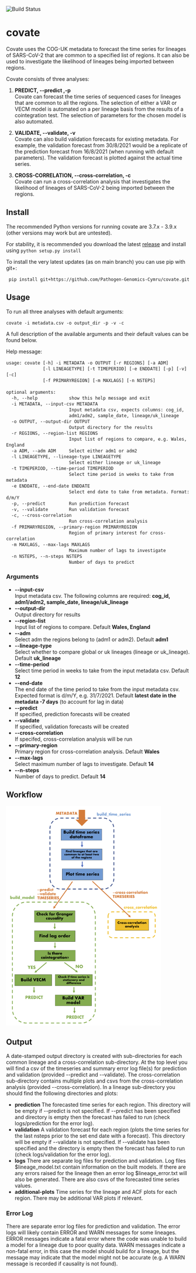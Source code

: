 ![Build Status](https://github.com/Pathogen-Genomics-Cymru/covate/workflows/Covate-CI/badge.svg)
# covate #
Covate uses the COG-UK metadata to forecast the time series for lineages of SARS-CoV-2 that are common to a specified list of regions. It can also be used to investigate the likelihood of lineages being imported between regions.

Covate consists of three analyses:
1) **PREDICT, --predict ,-p** <br />
Covate can forecast the time series of sequenced cases for lineages that are common to all the regions. The selection of either a VAR or VECM model is automated on a per lineage basis from the results of a cointegration test. The selection of parameters for the chosen model is also automated.

2) **VALIDATE, --validate, -v** <br />
Covate can also build validation forecasts for existing metadata. For example, the validation forecast from 30/8/2021 would be a replicate of the prediction forecast from 16/8/2021 (when running with default parameters). The validation forecast is plotted against the actual time series.

3) **CROSS-CORRELATION, --cross-correlation, -c** <br />
Covate can run a cross-correlation analysis that investigates the likelihood of lineages of SARS-CoV-2 being imported between the regions.

## Install ##
The recommended Python versions for running covate are 3.7.x - 3.9.x (other versions may work but are untested). 

For stability, it is recommended you download the latest [release](https://github.com/Pathogen-Genomics-Cymru/covate/releases) and install using `python setup.py install`

To install the very latest updates (as on main branch) you can use pip with git+:
```
 pip install git+https://github.com/Pathogen-Genomics-Cymru/covate.git
```

## Usage ##

To run all three analyses with default arguments:
```
covate -i metadata.csv -o output_dir -p -v -c
```
A full description of the available arguments and their default values can be found below.


Help message:
```
usage: covate [-h] -i METADATA -o OUTPUT [-r REGIONS] [-a ADM]
              [-l LINEAGETYPE] [-t TIMEPERIOD] [-e ENDDATE] [-p] [-v] [-c]
              [-f PRIMARYREGION] [-m MAXLAGS] [-n NSTEPS]

optional arguments:
  -h, --help            show this help message and exit
  -i METADATA, --input-csv METADATA
                        Input metadata csv, expects columns: cog_id,
                        adm1/adm2, sample_date, lineage/uk_lineage
  -o OUTPUT, --output-dir OUTPUT
                        Output directory for the results
  -r REGIONS, --region-list REGIONS
                        Input list of regions to compare, e.g. Wales, England
  -a ADM, --adm ADM     Select either adm1 or adm2
  -l LINEAGETYPE, --lineage-type LINEAGETYPE
                        Select either lineage or uk_lineage
  -t TIMEPERIOD, --time-period TIMEPERIOD
                        Select time period in weeks to take from metadata
  -e ENDDATE, --end-date ENDDATE
                        Select end date to take from metadata. Format: d/m/Y
  -p, --predict         Run prediction forecast
  -v, --validate        Run validation forecast
  -c, --cross-correlation
                        Run cross-correlation analysis
  -f PRIMARYREGION, --primary-region PRIMARYREGION
                        Region of primary interest for cross-correlation
  -m MAXLAGS, --max-lags MAXLAGS
                        Maximum number of lags to investigate
  -n NSTEPS, --n-steps NSTEPS
                        Number of days to predict
```

### Arguments ###
* **--input-csv** <br /> Input metadata csv. The following columns are required: **cog_id, adm1/adm2, sample_date, lineage/uk_lineage**
* **--output-dir** <br /> Output directory for results
* **--region-list** <br /> Input list of regions to compare. Default **Wales, England**
* **--adm** <br /> Select adm the regions belong to (adm1 or adm2). Default **adm1**
* **--lineage-type** <br /> Select whether to compare global or uk lineages (lineage or uk_lineage). Default **uk_lineage**
* **--time-period** <br /> Select time period in weeks to take from the input metadata csv. Default **12**
* **--end-date** <br /> The end date of the time period to take from the input metadata csv. Expected format is d/m/Y, e.g. 31/7/2021. Default **latest date in the metadata -7 days** (to account for lag in data)
* **--predict** <br /> If specified, prediction forecasts will be created
* **--validate** <br /> If specified, validation forecasts will be created
* **--cross-correlation** <br /> If specifed, cross-correlation analysis will be run
* **--primary-region** <br /> Primary region for cross-correlation analysis. Default **Wales**
* **--max-lags** <br /> Select maximum number of lags to investigate. Default **14**
* **--n-steps** <br /> Number of days to predict. Default **14**

## Workflow ##
<img height="600" src="https://github.com/Pathogen-Genomics-Cymru/covate/blob/main/covate-workflow.png" />

## Output ##
A date-stamped output directory is created with sub-directories for each common lineage and a cross-correlation sub-directory. At the top level you will find a csv of the timeseries and summary error log file(s) for prediction and validation (provided --predict and --validate). The cross-correlation sub-directory contains multiple plots and csvs from the cross-correlation analysis (provided --cross-correlation). In a lineage sub-directory you should find the following directories and plots:
* **prediction** The forecasted time series for each region. This directory will be empty if --predict is not specified. If --predict has been specified and directory is empty then the forecast has failed to run (check logs/prediction for the error log).
* **validation** A validation forecast for each region (plots the time series for the last nsteps prior to the set end date with a forecast). This directory will be empty if --validate is not specified. If --validate has been specified and the directory is empty then the forecast has failed to run (check logs/validation for the error log).
* **logs** There are separate log files for prediction and validation. Log files $lineage_model.txt contain information on the built models. If there are any errors raised for the lineage then an error log $lineage_error.txt will also be generated. There are also csvs of the forecasted time series values.
* **additional-plots** Time series for the lineage and ACF plots for each region. There may be additional VAR plots if relevant.

### Error Log ###
There are separate error log files for prediction and validation. The error logs will likely contain ERROR and WARN messages for some lineages. ERROR messages indicate a fatal error where the code was unable to build a model for a lineage due to poor quality data. WARN messages indicate a non-fatal error, in this case the model should build for a lineage, but the message may indicate that the model might not be accurate (e.g. A WARN message is recorded if causality is not found). 
